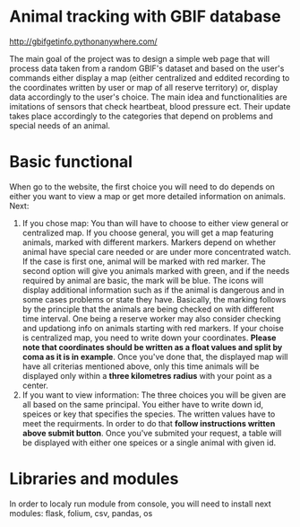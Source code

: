 # Animal tracking with GBIF database
http://gbifgetinfo.pythonanywhere.com/

The main goal of the project was to design a simple web page that will process data taken from a random GBIF's dataset and based on the user's commands either display a map (either centralized and eddited recording to the coordinates written by user or map of all reserve territory) or, display data accordingly to the user's choice. The main idea and functionalities are imitations of sensors that check heartbeat, blood pressure ect. Their update takes place accordingly to the categories that depend on problems and special needs of an animal.

# Basic functional

When go to the website, the first choice you will need to do depends on either you want to view a map or get more detailed information on animals. Next:
1. If you chose map:
You than will have to choose to either view general or centralized map.
If you choose general, you will get a map featuring animals, marked with different markers. Markers depend on whether animal have special care needed or are under more concentrated watch. If the case is first one, animal will be marked with red marker. The second option will give you animals marked with green, and if the needs required by animal are basic, the mark will be blue. The icons will display additional information such as if the animal is dangerous and in some cases problems or state they have. Basically, the marking follows by the principle that the animals are being checked on with different time interval. One being a reserve worker may also consider checking and updationg info on animals starting with red markers.
If your choise is centralized map, you need to write down your coordinates.
**Please note that coordinates should be written as a float values and split by coma as it is in example**.
Once you've done that, the displayed map will have all criterias mentioned above, only this time animals will be displayed only within a **three kilometres radius** with your point as a center.
2. If you want to view information:
The three choices you will be given are all based on the same principal. You either have to write down id, speices or key that specifies the species. The written values have to meet the requirments. In order to do that **follow instructions written above submit button**. Once you've submited your request, a table will be displayed with either one speices or a single animal with given id.


# Libraries and modules

In order to localy run module from console, you will need to install next modules:
flask, folium, csv, pandas, os
